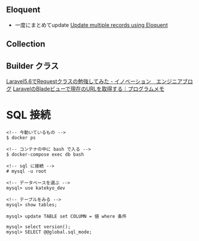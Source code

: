 ## Eloquent
- 一度にまとめてupdate
[Update multiple records using Eloquent](https://laracasts.com/discuss/channels/general-discussion/update-multiple-records-using-eloquent)


## Collection

## Builder クラス


[Laravel5.6でRequestクラスの勉強してみた - イノベーション　エンジニアブログ](http://tech.innovation.co.jp/2018/06/24/Laravel56-Request.html)
[LaravelのBladeビューで現在のURLを取得する｜プログラムメモ](https://pgmemo.tokyo/data/archives/1325.html)

# SQL 接続
```
<!-- 今動いているもの -->
$ docker ps

<!-- コンテナの中に bash で入る -->
$ docker-compose exec db bash

<!-- sql に接続 -->
# mysql -u root

<!-- データベースを選ぶ -->
mysql> use katekyo_dev

<!-- テーブルをみる -->
mysql> show tables;

mysql> update TABLE set COLUMN = 値 where 条件

mysql> select version();
mysql> SELECT @@global.sql_mode;
```

